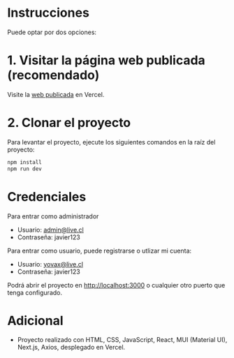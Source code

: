 # Instrucciones
Puede optar por dos opciones:

# 1. Visitar la página web publicada (recomendado)
Visite la [web publicada](https://thelastbug.vercel.app/) en Vercel.

# 2. Clonar el proyecto
Para levantar el proyecto, ejecute los siguientes comandos en la raíz del proyecto:

```sh
npm install
npm run dev
```

# Credenciales
Para entrar como administrador
- Usuario: admin@live.cl
- Contraseña: javier123

Para entrar como usuario, puede registrarse o utlizar mi cuenta:
- Usuario: yovax@live.cl
- Contraseña: javier123

Podrá abrir el proyecto en [http://localhost:3000](http://localhost:3000) o cualquier otro puerto que tenga configurado.

# Adicional
- Proyecto realizado con HTML, CSS, JavaScript, React, MUI (Material UI), Next.js, Axios, desplegado en Vercel.
